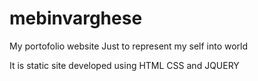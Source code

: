 # mebinvarghese
My portofolio website
Just to represent my self into world

It is static site developed using HTML CSS and JQUERY
